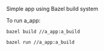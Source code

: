 Simple app using Bazel build system 

To run a_app: 

```bazel build //a_app:a_build```

```bazel run //a_app:a_build```
